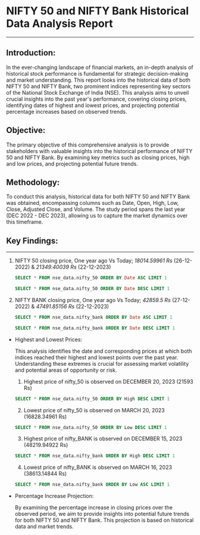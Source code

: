 
# NIFTY 50 and NIFTY Bank Historical Data Analysis Report
---

## Introduction:

In the ever-changing landscape of financial markets, an in-depth analysis of historical stock performance is fundamental for strategic decision-making and market understanding. This report looks into the historical data of both NIFTY 50 and NIFTY Bank, two prominent indices representing key sectors of the National Stock Exchange of India (NSE). This analysis aims to unveil crucial insights into the past year's performance, covering closing prices, identifying dates of highest and lowest prices, and projecting potential percentage increases based on observed trends.

## Objective:

The primary objective of this comprehensive analysis is to provide stakeholders with valuable insights into the historical performance of NIFTY 50 and NIFTY Bank. By examining key metrics such as closing prices, high and low prices, and projecting potential future trends.

## Methodology:

To conduct this analysis, historical data for both NIFTY 50 and NIFTY Bank was obtained, encompassing columns such as Date, Open, High, Low, Close, Adjusted Close, and Volume. The study period spans the last year (DEC 2022 - DEC 2023), allowing us to capture the market dynamics over this timeframe.

## Key Findings:
---

1. NIFTY 50 closing price, One year ago Vs Today; *18014.59961 Rs* (26-12-2022) & *21349.40039 Rs* (22-12-2023)
   
   ```SQL
   SELECT * FROM nse_data.nifty_50 ORDER BY Date ASC LIMIT 1
   ```
   ```SQL
   SELECT * FROM nse_data.nifty_50 ORDER BY Date DESC LIMIT 1
   ```

2. NIFTY BANK closing price, One year ago Vs Today; *42859.5 Rs* (27-12-2022) & *47491.85156 Rs* (22-12-2023)
   
   ```SQL
   SELECT * FROM nse_data.nifty_bank ORDER BY Date ASC LIMIT 1
   ```
   ```SQL
   SELECT * FROM nse_data.nifty_bank ORDER BY Date DESC LIMIT 1
   ```
- Highest and Lowest Prices:

   This analysis identifies the date and corresponding prices at which both indices reached their highest and lowest points over the past year. Understanding these       extremes is crucial for assessing market volatility and potential areas of opportunity or risk.

   1. Highest price of nifty_50 is observed on DECEMBER 20, 2023 (21593 Rs)
      
   ```SQL
   SELECT * FROM nse_data.nifty_50 ORDER BY High DESC LIMIT 1
   ```
   2. Lowest price of nifty_50 is observed on MARCH 20, 2023 (16828.34961 Rs)
      
   ```SQL
   SELECT * FROM nse_data.nifty_50 ORDER BY Low DESC LIMIT 1
   ```
   3. Highest price of nifty_BANK is observed on DECEMBER 15, 2023 (48219.94922 Rs)
      
   ```SQL
   SELECT * FROM nse_data.nifty_bank ORDER BY High DESC LIMIT 1
   ```
   4. Lowest price of nifty_BANK is observed on MARCH 16, 2023 (38613.14844 Rs)
      
   ```SQL
   SELECT * FROM nse_data.nifty_bank ORDER BY Low ASC LIMIT 1
   ```

- Percentage Increase Projection:
  
   By examining the percentage increase in closing prices over the observed period, we aim to provide insights into potential future trends for both NIFTY 50 and         NIFTY Bank. This projection is based on historical data and market trends.


